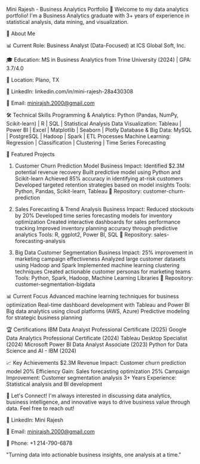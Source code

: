 Mini Rajesh - Business Analytics Portfolio
👋 Welcome to my data analytics portfolio! I'm a Business Analytics graduate with 3+ years of experience in statistical analysis, data mining, and visualization.


🎯 About Me

📊 Current Role: Business Analyst (Data-Focused) at ICS Global Soft, Inc.

🎓 Education: MS in Business Analytics from Trine University (2024) | GPA: 3.7/4.0

📍 Location: Plano, TX

💼 LinkedIn: linkedin.com/in/mini-rajesh-28a430308

📧 Email: minirajsh.2000@gmail.com


🛠️ Technical Skills
Programming & Analytics: Python (Pandas, NumPy, Scikit-learn) | R | SQL | Statistical Analysis
Data Visualization: Tableau | Power BI | Excel | Matplotlib | Seaborn | Plotly
Database & Big Data: MySQL | PostgreSQL | Hadoop | Spark | ETL Processes
Machine Learning: Regression | Classification | Clustering | Time Series Forecasting


🚀 Featured Projects
1. Customer Churn Prediction Model
Business Impact: Identified $2.3M potential revenue recovery
Built predictive model using Python and Scikit-learn
Achieved 85% accuracy in identifying at-risk customers
Developed targeted retention strategies based on model insights
Tools: Python, Pandas, Scikit-learn, Tableau
📁 Repository: customer-churn-prediction


3. Sales Forecasting & Trend Analysis
Business Impact: Reduced stockouts by 20%
Developed time series forecasting models for inventory optimization
Created interactive dashboards for sales performance tracking
Improved inventory planning accuracy through predictive analytics
Tools: R, ggplot2, Power BI, SQL
📁 Repository: sales-forecasting-analysis


4. Big Data Customer Segmentation
Business Impact: 25% improvement in marketing campaign effectiveness
Analyzed large customer datasets using Hadoop and Spark
Implemented machine learning clustering techniques
Created actionable customer personas for marketing teams
Tools: Python, Spark, Hadoop, Machine Learning Libraries
📁 Repository: customer-segmentation-bigdata


📊 Current Focus
Advanced machine learning techniques for business optimization
Real-time dashboard development with Tableau and Power BI
Big data analytics using cloud platforms (AWS, Azure)
Predictive modeling for strategic business planning


🏆 Certifications
IBM Data Analyst Professional Certificate (2025)
Google Data Analytics Professional Certificate (2024)
Tableau Desktop Specialist (2024)
Microsoft Power BI Data Analyst Associate (2023)
Python for Data Science and AI - IBM (2024)


📈 Key Achievements
$2.3M Revenue Impact: Customer churn prediction model
20% Efficiency Gain: Sales forecasting optimization
25% Campaign Improvement: Customer segmentation analysis
3+ Years Experience: Statistical analysis and BI development


🤝 Let's Connect!
I'm always interested in discussing data analytics, business intelligence, and innovative ways to drive business value through data. Feel free to reach out!

💼 LinkedIn: Mini Rajesh

📧 Email: minirajsh.2000@gmail.com

📱 Phone: +1 214-790-6878


"Turning data into actionable business insights, one analysis at a time."
